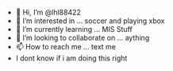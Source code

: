 - 👋 Hi, I’m @lhl88422
- 👀 I’m interested in ... soccer and playing xbox
- 🌱 I’m currently learning ... MIS Stuff
- 💞️ I’m looking to collaborate on ... aything 
- 📫 How to reach me ... text me 
- I dont know if i am doing this right
<!---
lhl88422/lhl88422 is a ✨ special ✨ repository because its `README.md` (this file) appears on your GitHub profile.
You can click the Preview link to take a look at your changes.
--->
